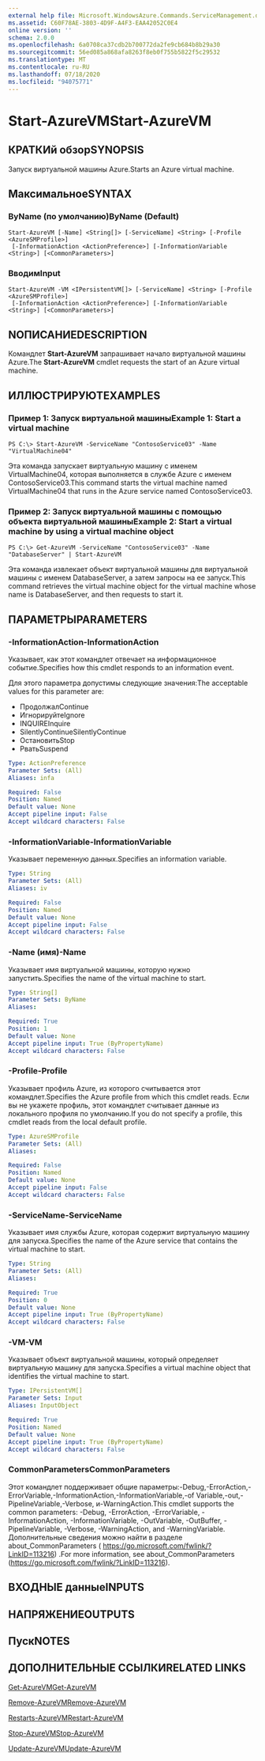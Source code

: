 ```yaml
---
external help file: Microsoft.WindowsAzure.Commands.ServiceManagement.dll-Help.xml
ms.assetid: C60F78AE-3803-4D9F-A4F3-EAA42052C0E4
online version: ''
schema: 2.0.0
ms.openlocfilehash: 6a0708ca37cdb2b700772da2fe9cb684b8b29a30
ms.sourcegitcommit: 56ed085a868afa8263f8eb0f755b5822f5c29532
ms.translationtype: MT
ms.contentlocale: ru-RU
ms.lasthandoff: 07/18/2020
ms.locfileid: "94075771"
---
```

# <span data-ttu-id="aee58-101">Start-AzureVM</span><span class="sxs-lookup"><span data-stu-id="aee58-101">Start-AzureVM</span></span>

## <span data-ttu-id="aee58-102">КРАТКИй обзор</span><span class="sxs-lookup"><span data-stu-id="aee58-102">SYNOPSIS</span></span>
<span data-ttu-id="aee58-103">Запуск виртуальной машины Azure.</span><span class="sxs-lookup"><span data-stu-id="aee58-103">Starts an Azure virtual machine.</span></span>

## <span data-ttu-id="aee58-104">Максимальное</span><span class="sxs-lookup"><span data-stu-id="aee58-104">SYNTAX</span></span>

### <span data-ttu-id="aee58-105">ByName (по умолчанию)</span><span class="sxs-lookup"><span data-stu-id="aee58-105">ByName (Default)</span></span>
```
Start-AzureVM [-Name] <String[]> [-ServiceName] <String> [-Profile <AzureSMProfile>]
 [-InformationAction <ActionPreference>] [-InformationVariable <String>] [<CommonParameters>]
```

### <span data-ttu-id="aee58-106">Вводим</span><span class="sxs-lookup"><span data-stu-id="aee58-106">Input</span></span>
```
Start-AzureVM -VM <IPersistentVM[]> [-ServiceName] <String> [-Profile <AzureSMProfile>]
 [-InformationAction <ActionPreference>] [-InformationVariable <String>] [<CommonParameters>]
```

## <span data-ttu-id="aee58-107">NОПИСАНИЕ</span><span class="sxs-lookup"><span data-stu-id="aee58-107">DESCRIPTION</span></span>
<span data-ttu-id="aee58-108">Командлет **Start-AzureVM** запрашивает начало виртуальной машины Azure.</span><span class="sxs-lookup"><span data-stu-id="aee58-108">The **Start-AzureVM** cmdlet requests the start of an Azure virtual machine.</span></span>

## <span data-ttu-id="aee58-109">ИЛЛЮСТРИРУЮТ</span><span class="sxs-lookup"><span data-stu-id="aee58-109">EXAMPLES</span></span>

### <span data-ttu-id="aee58-110">Пример 1: Запуск виртуальной машины</span><span class="sxs-lookup"><span data-stu-id="aee58-110">Example 1: Start a virtual machine</span></span>
```
PS C:\> Start-AzureVM -ServiceName "ContosoService03" -Name "VirtualMachine04"
```

<span data-ttu-id="aee58-111">Эта команда запускает виртуальную машину с именем VirtualMachine04, которая выполняется в службе Azure с именем ContosoService03.</span><span class="sxs-lookup"><span data-stu-id="aee58-111">This command starts the virtual machine named VirtualMachine04 that runs in the Azure service named ContosoService03.</span></span>

### <span data-ttu-id="aee58-112">Пример 2: Запуск виртуальной машины с помощью объекта виртуальной машины</span><span class="sxs-lookup"><span data-stu-id="aee58-112">Example 2: Start a virtual machine by using a virtual machine object</span></span>
```
PS C:\> Get-AzureVM -ServiceName "ContosoService03" -Name "DatabaseServer" | Start-AzureVM
```

<span data-ttu-id="aee58-113">Эта команда извлекает объект виртуальной машины для виртуальной машины с именем DatabaseServer, а затем запросы на ее запуск.</span><span class="sxs-lookup"><span data-stu-id="aee58-113">This command retrieves the virtual machine object for the virtual machine whose name is DatabaseServer, and then requests to start it.</span></span>

## <span data-ttu-id="aee58-114">ПАРАМЕТРЫ</span><span class="sxs-lookup"><span data-stu-id="aee58-114">PARAMETERS</span></span>

### <span data-ttu-id="aee58-115">-InformationAction</span><span class="sxs-lookup"><span data-stu-id="aee58-115">-InformationAction</span></span>
<span data-ttu-id="aee58-116">Указывает, как этот командлет отвечает на информационное событие.</span><span class="sxs-lookup"><span data-stu-id="aee58-116">Specifies how this cmdlet responds to an information event.</span></span>

<span data-ttu-id="aee58-117">Для этого параметра допустимы следующие значения:</span><span class="sxs-lookup"><span data-stu-id="aee58-117">The acceptable values for this parameter are:</span></span>

- <span data-ttu-id="aee58-118">Продолжал</span><span class="sxs-lookup"><span data-stu-id="aee58-118">Continue</span></span>
- <span data-ttu-id="aee58-119">Игнорируйте</span><span class="sxs-lookup"><span data-stu-id="aee58-119">Ignore</span></span>
- <span data-ttu-id="aee58-120">INQUIRE</span><span class="sxs-lookup"><span data-stu-id="aee58-120">Inquire</span></span>
- <span data-ttu-id="aee58-121">SilentlyContinue</span><span class="sxs-lookup"><span data-stu-id="aee58-121">SilentlyContinue</span></span>
- <span data-ttu-id="aee58-122">Остановить</span><span class="sxs-lookup"><span data-stu-id="aee58-122">Stop</span></span>
- <span data-ttu-id="aee58-123">Рвать</span><span class="sxs-lookup"><span data-stu-id="aee58-123">Suspend</span></span>

```yaml
Type: ActionPreference
Parameter Sets: (All)
Aliases: infa

Required: False
Position: Named
Default value: None
Accept pipeline input: False
Accept wildcard characters: False
```

### <span data-ttu-id="aee58-124">-InformationVariable</span><span class="sxs-lookup"><span data-stu-id="aee58-124">-InformationVariable</span></span>
<span data-ttu-id="aee58-125">Указывает переменную данных.</span><span class="sxs-lookup"><span data-stu-id="aee58-125">Specifies an information variable.</span></span>

```yaml
Type: String
Parameter Sets: (All)
Aliases: iv

Required: False
Position: Named
Default value: None
Accept pipeline input: False
Accept wildcard characters: False
```

### <span data-ttu-id="aee58-126">-Name (имя)</span><span class="sxs-lookup"><span data-stu-id="aee58-126">-Name</span></span>
<span data-ttu-id="aee58-127">Указывает имя виртуальной машины, которую нужно запустить.</span><span class="sxs-lookup"><span data-stu-id="aee58-127">Specifies the name of the virtual machine to start.</span></span>

```yaml
Type: String[]
Parameter Sets: ByName
Aliases: 

Required: True
Position: 1
Default value: None
Accept pipeline input: True (ByPropertyName)
Accept wildcard characters: False
```

### <span data-ttu-id="aee58-128">-Profile</span><span class="sxs-lookup"><span data-stu-id="aee58-128">-Profile</span></span>
<span data-ttu-id="aee58-129">Указывает профиль Azure, из которого считывается этот командлет.</span><span class="sxs-lookup"><span data-stu-id="aee58-129">Specifies the Azure profile from which this cmdlet reads.</span></span>
<span data-ttu-id="aee58-130">Если вы не укажете профиль, этот командлет считывает данные из локального профиля по умолчанию.</span><span class="sxs-lookup"><span data-stu-id="aee58-130">If you do not specify a profile, this cmdlet reads from the local default profile.</span></span>

```yaml
Type: AzureSMProfile
Parameter Sets: (All)
Aliases: 

Required: False
Position: Named
Default value: None
Accept pipeline input: False
Accept wildcard characters: False
```

### <span data-ttu-id="aee58-131">-ServiceName</span><span class="sxs-lookup"><span data-stu-id="aee58-131">-ServiceName</span></span>
<span data-ttu-id="aee58-132">Указывает имя службы Azure, которая содержит виртуальную машину для запуска.</span><span class="sxs-lookup"><span data-stu-id="aee58-132">Specifies the name of the Azure service that contains the virtual machine to start.</span></span>

```yaml
Type: String
Parameter Sets: (All)
Aliases: 

Required: True
Position: 0
Default value: None
Accept pipeline input: True (ByPropertyName)
Accept wildcard characters: False
```

### <span data-ttu-id="aee58-133">-VM</span><span class="sxs-lookup"><span data-stu-id="aee58-133">-VM</span></span>
<span data-ttu-id="aee58-134">Указывает объект виртуальной машины, который определяет виртуальную машину для запуска.</span><span class="sxs-lookup"><span data-stu-id="aee58-134">Specifies a virtual machine object that identifies the virtual machine to start.</span></span>

```yaml
Type: IPersistentVM[]
Parameter Sets: Input
Aliases: InputObject

Required: True
Position: Named
Default value: None
Accept pipeline input: True (ByPropertyName)
Accept wildcard characters: False
```

### <span data-ttu-id="aee58-135">CommonParameters</span><span class="sxs-lookup"><span data-stu-id="aee58-135">CommonParameters</span></span>
<span data-ttu-id="aee58-136">Этот командлет поддерживает общие параметры:-Debug,-ErrorAction,-ErrorVariable,-InformationAction,-InformationVariable,-of Variable,-out,-PipelineVariable,-Verbose, и-WarningAction.</span><span class="sxs-lookup"><span data-stu-id="aee58-136">This cmdlet supports the common parameters: -Debug, -ErrorAction, -ErrorVariable, -InformationAction, -InformationVariable, -OutVariable, -OutBuffer, -PipelineVariable, -Verbose, -WarningAction, and -WarningVariable.</span></span> <span data-ttu-id="aee58-137">Дополнительные сведения можно найти в разделе about_CommonParameters ( https://go.microsoft.com/fwlink/?LinkID=113216) .</span><span class="sxs-lookup"><span data-stu-id="aee58-137">For more information, see about_CommonParameters (https://go.microsoft.com/fwlink/?LinkID=113216).</span></span>

## <span data-ttu-id="aee58-138">ВХОДНЫЕ данные</span><span class="sxs-lookup"><span data-stu-id="aee58-138">INPUTS</span></span>

## <span data-ttu-id="aee58-139">НАПРЯЖЕНИЕ</span><span class="sxs-lookup"><span data-stu-id="aee58-139">OUTPUTS</span></span>

## <span data-ttu-id="aee58-140">Пуск</span><span class="sxs-lookup"><span data-stu-id="aee58-140">NOTES</span></span>

## <span data-ttu-id="aee58-141">ДОПОЛНИТЕЛЬНЫЕ ССЫЛКИ</span><span class="sxs-lookup"><span data-stu-id="aee58-141">RELATED LINKS</span></span>

[<span data-ttu-id="aee58-142">Get-AzureVM</span><span class="sxs-lookup"><span data-stu-id="aee58-142">Get-AzureVM</span></span>](./Get-AzureVM.md)

[<span data-ttu-id="aee58-143">Remove-AzureVM</span><span class="sxs-lookup"><span data-stu-id="aee58-143">Remove-AzureVM</span></span>](./Remove-AzureVM.md)

[<span data-ttu-id="aee58-144">Restarts-AzureVM</span><span class="sxs-lookup"><span data-stu-id="aee58-144">Restart-AzureVM</span></span>](./Restart-AzureVM.md)

[<span data-ttu-id="aee58-145">Stop-AzureVM</span><span class="sxs-lookup"><span data-stu-id="aee58-145">Stop-AzureVM</span></span>](./Stop-AzureVM.md)

[<span data-ttu-id="aee58-146">Update-AzureVM</span><span class="sxs-lookup"><span data-stu-id="aee58-146">Update-AzureVM</span></span>](./Update-AzureVM.md)


